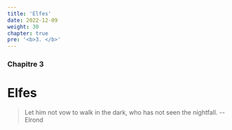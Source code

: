 ```yaml
---
title: 'Elfes'
date: 2022-12-09
weight: 30
chapter: true
pre: '<b>3. </b>'
---
```


### Chapitre 3

# Elfes

> Let him not vow to walk in the dark, who has not seen the nightfall.
> -- Elrond


